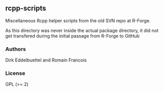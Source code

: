 ## rcpp-scripts

Miscellaneous Rcpp helper scripts from the old SVN repo at R-Forge.  

As this directory was never inside the actual package directory, it did not get transfered during the initial passage from R-Forge to GitHub

### Authors

Dirk Eddelbuettel and Romain Francois

### License

GPL (>= 2)

